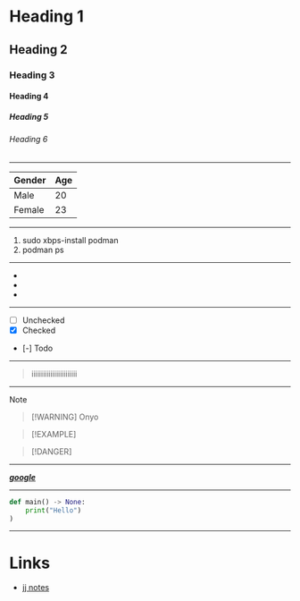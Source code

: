 # Heading 1
## Heading 2
### Heading 3
#### Heading 4
##### Heading 5
###### Heading 6
---

| Gender | Age |
|-------|----|
|Male   |20  |
|Female| 23|
---
1. sudo xbps-install podman
2. podman ps

---
-
-
-
---
- [ ] Unchecked
- [x] Checked
- [-] Todo
---
> iiiiiiiiiiiiiiiiiiiiiiii
---
> [!NOTE]

>[!WARNING] Onyo

> [!EXAMPLE]

> [!DANGER]
---
[**_google_**](google.com)

---

```python
def main() -> None:
    print("Hello")
)
```
---
# Links
- [jj notes](jj.md)

